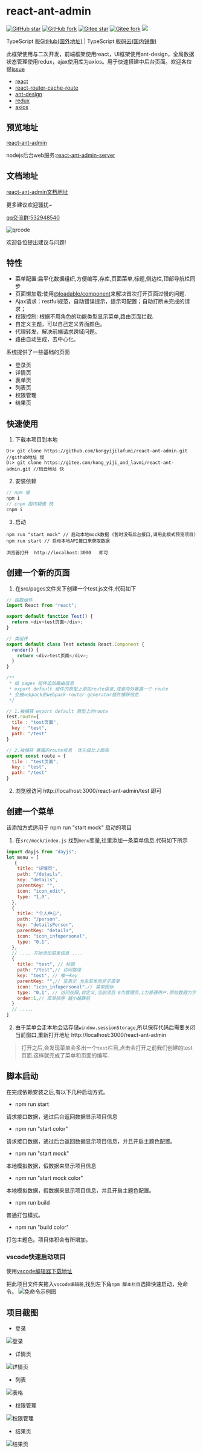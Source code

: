 # react-ant-admin
[![GitHub star](https://img.shields.io/github/stars/kongyijilafumi/react-ant-admin?label=GitHub%20Star)](https://github.com/kongyijilafumi/react-ant-admin)
[![GitHub fork](https://img.shields.io/github/forks/kongyijilafumi/react-ant-admin?label=GitHub%20fork)](https://github.com/kongyijilafumi/react-ant-admin/network/members)
[![Gitee star](https://gitee.com/kong_yiji_and_lavmi/react-ant-admin/badge/star.svg?theme=dark)](https://gitee.com/kong_yiji_and_lavmi/react-ant-admin/stargazers)
[![Gitee fork](https://gitee.com/kong_yiji_and_lavmi/react-ant-admin/badge/fork.svg?theme=dark)](https://gitee.com/kong_yiji_and_lavmi/react-ant-admin/members)
![](https://img.shields.io/github/license/kongyijilafumi/react-ant-admin)


TypeScript 版[GitHub(国外地址)](https://github.com/kongyijilafumi/react-ant-admin-ts) |
TypeScript 版[码云(国内镜像)](https://gitee.com/kong_yiji_and_lavmi/react-ant-admin-ts)


此框架使用与二次开发，前端框架使用react，UI框架使用ant-design，全局数据状态管理使用redux，ajax使用库为axios。用于快速搭建中后台页面。欢迎各位提[issue](https://github.com/kongyijilafumi/react-ant-admin/issues)
* [react](https://react.docschina.org/)
* [react-router-cache-route](https://www.npmjs.com/package/react-router-cache-route)
* [ant-design](https://ant.design/index-cn)
* [redux](https://redux.js.org/)
* [axios](http://www.axios-js.com/)

## 预览地址

[react-ant-admin](http://azhengpersonalblog.top/react-ant-admin/)

nodejs后台web服务:[react-ant-admin-server](https://gitee.com/kong_yiji_and_lavmi/react-ant-admin-server)
## 文档地址

[react-ant-admin文档地址](https://azhengpersonalblog.top/doc-react-ant-admin/)

更多建议欢迎骚扰~

[qq交流群:532948540](https://qm.qq.com/cgi-bin/qm/qr?k=Wo_kXUOA-mTBviZ6gF4H912AKdE5vTML&jump_from=webapi)

![qrcode](https://gitee.com/kong_yiji_and_lavmi/my-image/raw/master/qq.jpg)

欢迎各位提出建议与问题!


## 特性
- 菜单配置:扁平化数据组织,方便编写,存库,页面菜单,标题,侧边栏,顶部导航栏同步
- 页面懒加载:使用[@loadable/component](https://loadable-components.com/docs/getting-started/)来解决首次打开页面过慢的问题.
- Ajax请求：restful规范，自动错误提示，提示可配置；自动打断未完成的请求；
- 权限控制: 根据不用角色的功能类型显示菜单,路由页面拦截.
- 自定义主题，可以自己定义界面颜色。
- 代理转发，解决前端请求跨域问题。
- 路由自动生成，去中心化。

系统提供了一些基础的页面
- 登录页
- 详情页
- 表单页
- 列表页
- 权限管理
- 结果页

## 快速使用

1. 下载本项目到本地

```
D:> git clone https://github.com/kongyijilafumi/react-ant-admin.git //github地址 慢
D:> git clone https://gitee.com/kong_yiji_and_lavmi/react-ant-admin.git //码云地址 快

```

2. 安装依赖

```js
// npm 慢
npm i
// cnpm 国内镜像 快
cnpm i
```

3. 启动

```
npm run "start mock" // 启动本地mock数据 (暂时没有后台接口,请用此模式预览项目)
npm run start // 启动本地API接口来获取数据

浏览器打开  http://localhost:3000   即可
```
## 创建一个新的页面

1. 在src/pages文件夹下创建一个test.js文件,代码如下
```js
// 函数组件
import React from "react";

export default function Test() {
  return <div>test页面</div>;
}

// 类组件
export default class Test extends React.Component {
  render() {
    return <div>test页面</div>;
  }
}

/**
 * 给 pages 组件追加路由信息 
 * export default 组件的原型上添加route信息,或者向外暴露一个 route 
 * 会被webpack的webpack-router-generator插件捕获信息
 */

// 1.被捕获 export default 原型上的route
Test.route={
  tile : "test页面",
  key : "test",
  path: "/test"
}

// 2.被捕获 暴露的route信息  优先级比上面高
export const route = {
  tile : "test页面",
  key : "test",
  path: "/test"
}
```

2. 浏览器访问 http://localhost:3000/react-ant-admin/test 即可

## 创建一个菜单

该添加方式适用于 npm run "start mock" 启动的项目

1. 在``src/mock/index.js`` 找到``menu``变量,往里添加一条菜单信息.代码如下所示

```js
import dayjs from "dayjs";
let menu = [
   {
    title: "详情页",
    path: "/details",
    key: "details",
    parentKey: "",
    icon: "icon_edit",
    type: "1,0",
  },
  {
    title: "个人中心",
    path: "/person",
    key: "detailsPerson",
    parentKey: "details",
    icon: "icon_infopersonal",
    type: "0,1",
  },
  // .... 开始添加菜单信息 ....
  {
    title: "test", // 标题
    path: "/test",// 访问路径
    key: "test", // 唯一key
    parentKey: "",// 空表示 为主菜单而非子菜单
    icon: "icon_infopersonal",// 菜单图标
    type: "0,1", // 访问权限,自定义,当前项目 0为管理员,1为普通用户.原始数据为字符串形式,会中途进行转化为数组形式["0","1"]
    order:1,// 菜单排序 越小越靠前
  }
  // .....
]

```

2. 由于菜单会走本地会话存储``window.sessionStorage``,所以保存代码后需要关闭当前窗口,重新打开地址  http://localhost:3000/react-ant-admin  

>打开之后,会发现菜单会多出一个``test``栏目,点击会打开之前我们创建的test页面.这样就完成了菜单和页面的编写.



## 脚本启动

在完成依赖安装之后,有以下几种启动方式。
- npm run start

请求接口数据，通过后台返回数据显示项目信息

- npm run "start color"

请求接口数据，通过后台返回数据显示项目信息，并且开启主题色配置。

- npm run "start mock"

本地模拟数据，假数据来显示项目信息

- npm run "start mock color"

本地模拟数据，假数据来显示项目信息，并且开启主题色配置。

- npm run build

普通打包模式。

- npm run "build color"

打包主题色。项目体积会有所增加。

### vscode快速启动项目

使用[vscode编辑器](https://code.visualstudio.com/)[下载地址](https://blog.csdn.net/bielaiwuyang1999/article/details/117814237)

把此项目文件夹拖入`vscode编辑器`,找到左下角`npm 脚本栏目`选择快速启动，免命令。
![免命令示例图](https://gitee.com/kong_yiji_and_lavmi/my-image/raw/master/run.png)

## 项目截图

* 登录

![登录](https://gitee.com/kong_yiji_and_lavmi/my-image/raw/master/react-ant-admin-doc01.png)

* 详情页

![详情页](https://gitee.com/kong_yiji_and_lavmi/my-image/raw/master/react-ant-admin-detail.png)

* 列表

![表格](https://gitee.com/kong_yiji_and_lavmi/my-image/raw/master/react-ant-admin-list.png)

* 权限管理

![权限管理](https://gitee.com/kong_yiji_and_lavmi/my-image/raw/master/react-ant-admin-power.png)

* 结果页

![结果页](https://gitee.com/kong_yiji_and_lavmi/my-image/raw/master/react-ant-admin-result1.png)





